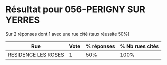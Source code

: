 # Résultat pour 056-PERIGNY SUR YERRES

Sur 2 réponses dont 1 avec une rue cité (taux réussite 50%)

| Rue | Vote | % réponses | % Nb rues cités|
|-----|------|------------|----------------|
| RESIDENCE LES ROSES | 1 | 50% | 100%|
